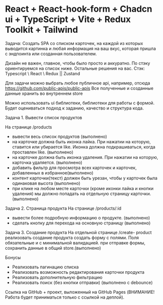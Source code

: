 # React + React-hook-form + Chadcn ui + TypeScript + Vite + Redux Toolkit + Tailwind 
Задача: 
Создать SPA со списком карточек, на каждой из которых выводится картинка и любая информация на ваш вкус, которая пришла с эндпоинта или созданная пользователем.

Дизайн не важен, главное, чтобы было просто и аккуратно. По стэку ориентируемся на список ниже. Остальные решения на вас.
Стэк: Typescript \ React \ Redux || Zustand

Для задачи можно выбрать любое публичное api, например, отсюда https://github.com/public-apis/public-apis Все полученные и созданные данные хранить во внутреннем store


Можно использовать ui библиотеки, библиотеки для работы с формой. 
Будет оцениваться подход к заданию, качество и структура кода.

Задача 1. Вывести список продуктов

На странице /products
- вывести весь список продуктов  (выполнено)
- на карточке должна быть иконка лайка. При нажатии на которую, ставится или убирается like. Иконка должна подкрашиваться, когда проставлен like.  (выполнено)
- на карточке должна быть иконка удаления. При нажатии на которую, карточка удаляется. (выполнено)
- добавить фильтр для просмотра всех карточек и карточек, добавленных в избранное(выполнено) 
- контент карточки(текст) должен быть урезан, чтобы у карточек была одинаковая высота (выполнено)
- при клике на любом месте карточки (кроме иконки лайка и кнопки удаления) мы должно попадать на отдельную страницу карточки. (выполнено)

Задача 2. Страница продукта
На странице /products/:id
- вывести более подробную информацию о продукте. (выполнено)
- сделать кнопку для перехода на основную страницу (выполнено)

Задача 3. Создание продукта
На отдельной странице /create- product реализовать создание продукта
создать форму с полями. Поля обязательные и с минимальной валидацией.
при отправке формы, сохранить данные в общий store.(выполнено)

Бонусы

- Реализовать пагинацию списка
- Реализовать возможность редактирования карточки продукта
- Реализовать дополнительную фильтрацию
- Реализовать поиск (без кнопки отправки) (выполнено с debounce)

Ссылка на GitHub + проект, выложенный на GitHub Pages (ВНИМАНИЕ! Работа будет приниматься только с ссылкой на деплой).


